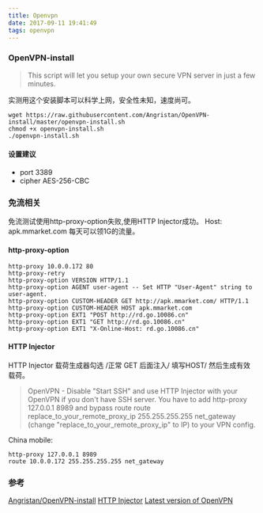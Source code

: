 ```yaml
---
title: Openvpn
date: 2017-09-11 19:41:49
tags: openvpn
---
```

### OpenVPN-install
> This script will let you setup your own secure VPN server in just a few minutes.

实测用这个安装脚本可以科学上网，安全性未知，速度尚可。
<!--more-->
```
wget https://raw.githubusercontent.com/Angristan/OpenVPN-install/master/openvpn-install.sh  
chmod +x openvpn-install.sh
./openvpn-install.sh
```
#### 设置建议
* port 3389
* cipher AES-256-CBC

### 免流相关
免流测试使用http-proxy-option失败,使用HTTP Injector成功。
Host: apk.mmarket.com  每天可以领1G的流量。
#### http-proxy-option
```
http-proxy 10.0.0.172 80
http-proxy-retry
http-proxy-option VERSION HTTP/1.1
http-proxy-option AGENT user-agent -- Set HTTP "User-Agent" string to user-agent.
http-proxy-option CUSTOM-HEADER GET http://apk.mmarket.com/ HTTP/1.1
http-proxy-option CUSTOM-HEADER HOST apk.mmarket.com
http-proxy-option EXT1 "POST http://rd.go.10086.cn"
http-proxy-option EXT1 "GET http://rd.go.10086.cn"
http-proxy-option EXT1 "X-Online-Host: rd.go.10086.cn"
```
#### HTTP Injector
HTTP Injector 载荷生成器勾选 /正常 GET 后面注入/ 填写HOST/ 然后生成有效载荷。
> OpenVPN - Disable "Start SSH" and use HTTP Injector with your OpenVPN if you don't have SSH server.
You have to add http-proxy 127.0.0.1 8989 and bypass route route replace_to_your_remote_proxy_ip 255.255.255.255 net_gateway (change "replace_to_your_remote_proxy_ip" to IP) to your VPN config.

China mobile:
```
http-proxy 127.0.0.1 8989
route 10.0.0.172 255.255.255.255 net_gateway
```

### 参考
[Angristan/OpenVPN-install](https://github.com/Angristan/OpenVPN-install)
[HTTP Injector](https://apps.evozi.com/httpinjector/)
[Latest version of OpenVPN](https://openvpn.net/index.php/open-source/downloads.html)